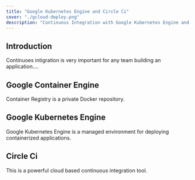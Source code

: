 ```yaml
---
title: "Google Kubernetes Engine and Circle Ci"
cover: "./gcloud-deploy.png"
description: "Continuous Integration with Google Kubernetes Engine and Circle Ci"
---
```

## Introduction
Continuoes intigration is very important for any team building an application....

## Google Container Engine 
Container Registry is a private Docker repository.

## Google Kubernetes Engine
Google Kubernetes Engine is a managed environment for deploying containerized applications.

## Circle Ci
This is a powerful cloud based continuous integration tool.